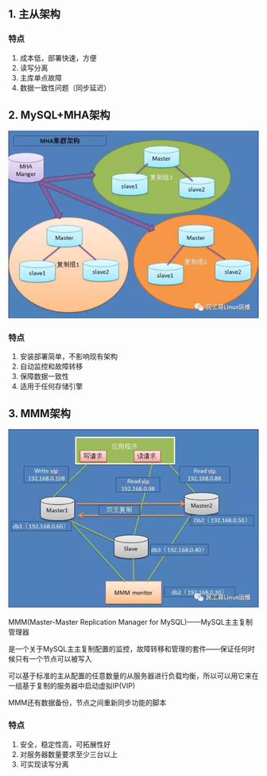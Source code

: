 ## 1. 主从架构



### 特点

1. 成本低，部署快速，方便
2. 读写分离
3. 主库单点故障
4. 数据一致性问题（同步延迟）





## 2. MySQL+MHA架构

![1](p/1.png)

### 特点

1. 安装部署简单，不影响现有架构
2. 自动监控和故障转移
3. 保障数据一致性
4. 适用于任何存储引擎





## 3. MMM架构

![2](p/2.png)

MMM(Master-Master Replication Manager for MySQL)——MySQL主主复制管理器

是一个关于MySQL主主复制配置的监控，故障转移和管理的套件——保证任何时候只有一个节点可以被写入

可以基于标准的主从配置的任意数量的从服务器进行负载均衡，所以可以用它来在一组基于复制的服务器中启动虚拟IP(VIP)

MMM还有数据备份，节点之间重新同步功能的脚本



### 特点

1. 安全，稳定性高，可拓展性好
2. 对服务器数量要求至少三台以上
3. 可实现读写分离

